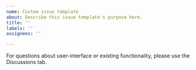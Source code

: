 ```yaml
---
name: Custom issue template
about: Describe this issue template's purpose here.
title: ''
labels: ''
assignees: ''

---
```


For questions about user-interface or existing functionality, please use the Discussions tab.
